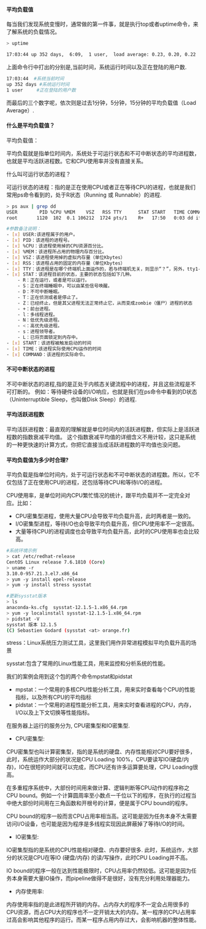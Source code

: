 #### 平均负载值

每当我们发现系统变慢时，通常做的第一件事，就是执行top或者uptime命令，来了解系统的负载情况。

```bash
> uptime

17:03:44 up 352 days,  6:09,  1 user,  load average: 0.23, 0.20, 0.22
```
上面命令行中打出的分别是,当前时间，系统运行时间以及正在登陆的用户数.

```bash
17:03:44  #系统当前时间
up 352 days #系统运行时间
1 user     #正在登陆的用户数
```

而最后的三个数字呢，依次则是过去1分钟，5分钟，15分钟的平均负载值（Load Average）.

#### 什么是平均负载值？

平均负载值：

平均负载就是指单位时间内，系统处于可运行状态和不可中断状态的平均进程数，也就是平均活跃进程数。它和CPU使用率并没有直接关系。

什么叫可运行状态的进程？

可运行状态的进程：指的是正在使用CPU或者正在等待CPU的进程，也就是我们常用ps命令看到的，处于R状态（Running 或 Runnable）的进程.

```bash
> ps aux | grep dd
USER        PID %CPU %MEM    VSZ   RSS TTY      STAT START   TIME COMMAND
root       1120  102  0.1 106212  1724 pts/1    R+   17:50   0:03 dd if=/dev/zero of=/tmp/test bs=1M count=1000

#参数备注说明：
- [x] USER:该进程属于的用户。
- [x] PID：该进程的进程号。
- [x] %CPU：该进程使用掉的CPU资源百分比。
- [x] %MEM：该进程所占用的物理内存百分比。
- [x] VSZ：该进程使用掉的虚拟内存量（单位Kbytes）
- [x] RSS：该进程占用的固定的内存量（单位Kbytes）
- [x] TTY：该进程是在哪个终端机上面运作的，若与终端机无关，则显示“？”，另外，tty1-tty6是本机上面的登入者进程，若为pts/0等，则表示为由网络连接进主机的进程。
- [x] STAT：该进程目前的状态，主要的状态包括如下几种。
    - R：正在运行，或者是可以运行。
    - S：正在终端睡眠中，可以由某些信号唤醒。
    - D：不可中断睡眠。
    - T：正在侦测或者是停止了。
    - Z：已经终止，但是其父进程无法正常终止它，从而变成zombie（僵尸）进程的状态
    - +：前台进程。
    - l：多线程进程。
    - N：低优先级进程。
    - <：高优先级进程。
    - s：进程领导者。
    - L：已将页面锁定到内存中。
- [x] START：该进程被触发启动的时间
- [x] TIME：该进程实际使用CPU运作的时间
- [x] COMMAND：该进程的实际命令。
```

#### 不可中断状态的进程

不可中断状态的进程,指的是正处于内核态关键流程中的进程，并且这些流程是不可打断的。
例如：等待硬件设备的I/O响应，也就是我们在ps命令中看到的D状态（Uninterruptible Sleep，也叫做Disk Sleep）的进程.

#### 平均活跃进程数

平均活跃进程数：最直观的理解就是单位时间内的活跃进程数，但实际上是活跃进程数的指数衰减平均值。
这个指数衰减平均值的详细含义不用计较，这只是系统的一种更快速的计算方式，你把它直接当成活跃进程数的平均值也没问题。 


#### 平均负载值为多少时合理?
 
平均负载是指单位时间内，处于可运行状态和不可中断状态的进程数。所以，它不仅包括了正在使用CPU的进程，还包括等待CPU和等待I/O的进程。
 
CPU使用率，是单位时间内CPU繁忙情况的统计，跟平均负载并不一定完全对应。比如：

* CPU密集型进程，使用大量CPU会导致平均负载升高，此时两者是一致的。
* I/O密集型进程，等待I/O也会导致平均负载升高，但CPU使用率不一定很高。
* 大量等待CPU的进程调度也会导致平均负载升高，此时的CPU使用率也会比较高。


```bash
#系统环境示例
> cat /etc/redhat-release 
CentOS Linux release 7.6.1810 (Core)
> uname -r
3.10.0-957.21.3.el7.x86_64
> yum -y install epel-release
> yum -y install stress sysstat

#更新sysstat版本
> ls
anaconda-ks.cfg  sysstat-12.1.5-1.x86_64.rpm
> yum -y localinstall sysstat-12.1.5-1.x86_64.rpm
> pidstat -V
sysstat 版本 12.1.5
(C) Sebastien Godard (sysstat <at> orange.fr)
```


stress：Linux系统压力测试工具，这里我们用作异常进程模拟平均负载升高的场景

sysstat:包含了常用的Linux性能工具，用来监控和分析系统的性能。

我们的案例会用到这个包的两个命令mpstat和pidstat

* mpstat：一个常用的多核CPU性能分析工具，用来实时查看每个CPU的性能指标，以及所有CPU的平均指标
* pidstat：一个常用的进程性能分析工具，用来实时查看进程的CPU，内存，I/O以及上下文切换等性能指标。

在服务器上运行的服务分为, CPU密集型和IO密集型.

* CPU密集型:

CPU密集型也叫计算密集型，指的是系统的硬盘、内存性能相对CPU要好很多，此时，系统运作大部分的状况是CPU Loading 100%，CPU要读写IO(硬盘/内存)，IO在很短的时间就可以完成，而CPU还有许多运算要处理，CPU Loading很高。

在多重程序系统中，大部份时间用来做计算、逻辑判断等CPU动作的程序称之CPU bound。例如一个计算圆周率至小数点一千位以下的程序，在执行的过程当中绝大部份时间用在三角函数和开根号的计算，便是属于CPU bound的程序。

CPU bound的程序一般而言CPU占用率相当高。这可能是因为任务本身不太需要访问I/O设备，也可能是因为程序是多线程实现因此屏蔽掉了等待I/O的时间。

* IO密集型:

IO密集型指的是系统的CPU性能相对硬盘、内存要好很多. 此时，系统运作，大部分的状况是CPU在等IO (硬盘/内存) 的读/写操作，此时CPU Loading并不高。

IO bound的程序一般在达到性能极限时，CPU占用率仍然较低。这可能是因为任务本身需要大量IO操作，而pipeline做得不是很好，没有充分利用处理器能力。

* 内存使用率:

内存使用率指的是此进程所开销的内存。占内存大的程序不一定会占用很多的CPU资源，而占CPU大的程序也不一定开销太大的内存。某一程序的CPU占用率过高会影响其他程序的运行。而某一程序占用内存过大，会影响机器的整体性能。
